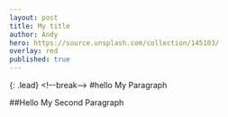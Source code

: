 ```yaml
---
layout: post
title: My title
author: Andy
hero: https://source.unsplash.com/collection/145103/
overlay: red
published: true
---
```

{: .lead}
<!–-break-–>
#hello
My Paragraph

##Hello
My Second Paragraph